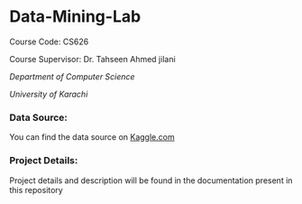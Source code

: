 # Data-Mining-Lab
Course Code: CS626

Course Supervisor: Dr. Tahseen Ahmed jilani

_Department of Computer Science_

_University of Karachi_

### Data Source:
You can find the data source on [Kaggle.com](https://www.kaggle.com/imakash3011/customer-personality-analysis?select=marketing_campaign.csv)

### Project Details:
Project details and description will be found in the documentation present in this repository
